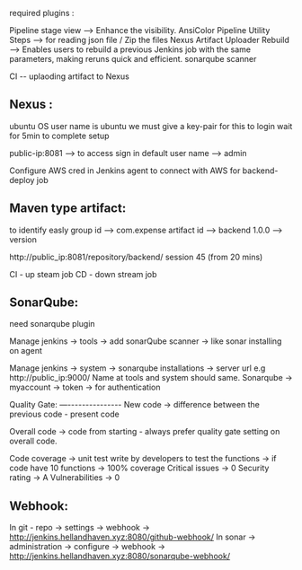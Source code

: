 required plugins : 

Pipeline stage view  --> Enhance the visibility.
AnsiColor
Pipeline Utility Steps --> for reading json file / Zip the files
Nexus Artifact Uploader
Rebuild --> Enables users to rebuild a previous Jenkins job with the same parameters, making reruns quick and efficient.
sonarqube scanner

CI -- uplaoding artifact to Nexus

Nexus :
------
ubuntu OS user name is ubuntu
we must give a key-pair for this to login
wait for 5min to complete setup

public-ip:8081 --> to access 
sign in
default user name --> admin 

Configure AWS cred in Jenkins agent to connect with AWS for backend-deploy job

Maven type artifact:
-----------------------
to identify easly 
group id --> com.expense
artifact id --> backend 
1.0.0 --> version 

http://public_ip:8081/repository/backend/  session 45 (from 20 mins)

CI - up steam job
CD - down stream job

SonarQube:
------------------
need sonarqube plugin

Manage jenkins → tools → add sonarQube scanner → like sonar installing on agent 

Manage jenkins  → system → sonarqube installations → server url e.g http://public_ip:9000/
Name at tools and system should same.
Sonarqube → myaccount → token → for authentication 

Quality Gate:
—---------------
New code → difference between the previous code - present code 

Overall code → code from starting - always prefer quality gate setting on overall code.

Code coverage → unit test write by developers to test the functions → if code have 10 functions → 100% coverage 
Critical issues → 0
Security rating → A
Vulnerabilities → 0

Webhook:
----------

In git - repo → settings → webhook → http://jenkins.hellandhaven.xyz:8080/github-webhook/
In sonar → administration →  configure →  webhook →  http://jenkins.hellandhaven.xyz:8080/sonarqube-webhook/






